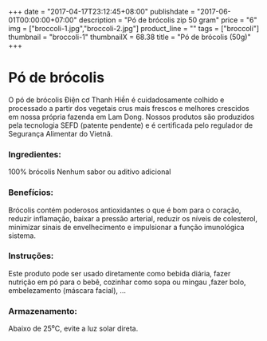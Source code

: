 +++
date = "2017-04-17T23:12:45+08:00"
publishdate = "2017-06-01T00:00:00+07:00"
description = "Pó de brócolis zip 50 gram"
price = "6"
img = ["broccoli-1.jpg","broccoli-2.jpg"]
product_line = ""
tags = ["broccoli"]
thumbnail = "broccoli-1"
thumbnailX = 68.38
title = "Pó de brócolis (50g)"
+++

# Pó de brócolis

O pó de brócolis Điện cơ Thanh Hiền é cuidadosamente colhido e processado a partir dos vegetais crus mais frescos e melhores
crescidos em nossa própria fazenda em Lam Dong. Nossos produtos são produzidos pela tecnologia SEFD (patente pendente) e
é certificada pelo regulador de Segurança Alimentar do Vietnã.


### Ingredientes:
100% brócolis
Nenhum sabor ou aditivo adicional

### Benefícios:
Brócolis contém poderosos antioxidantes
o que é bom para o coração, reduzir
inflamação, baixar a pressão arterial,
reduzir os níveis de colesterol, minimizar
sinais de envelhecimento e impulsionar a
função imunológica sistema.

### Instruções:
Este produto pode ser usado diretamente como
bebida diária, fazer nutrição em pó
para o bebê, cozinhar como sopa ou mingau
,fazer bolo, embelezamento (máscara facial), ...

### Armazenamento:
Abaixo de 25⁰C, evite a luz solar direta.

